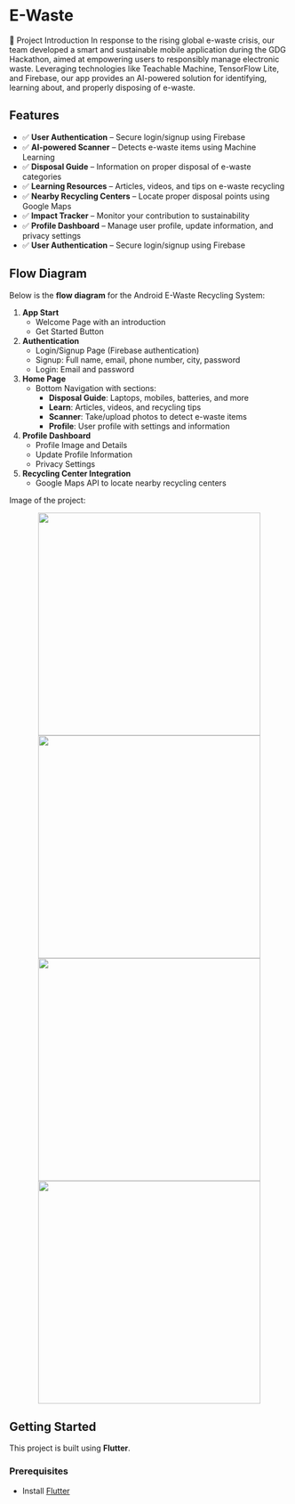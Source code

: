 # E-Waste 

📱 Project Introduction
In response to the rising global e-waste crisis, our team developed a smart and sustainable mobile application during the GDG Hackathon, aimed at empowering users to responsibly manage electronic waste. Leveraging technologies like Teachable Machine, TensorFlow Lite, and Firebase, our app provides an AI-powered solution for identifying, learning about, and properly disposing of e-waste.

## Features
- ✅ **User Authentication** – Secure login/signup using Firebase
- ✅ **AI-powered Scanner** – Detects e-waste items using Machine Learning
- ✅ **Disposal Guide** – Information on proper disposal of e-waste categories
- ✅ **Learning Resources** – Articles, videos, and tips on e-waste recycling
- ✅ **Nearby Recycling Centers** – Locate proper disposal points using Google Maps
- ✅ **Impact Tracker** – Monitor your contribution to sustainability
- ✅ **Profile Dashboard** – Manage user profile, update information, and privacy settings
- ✅ **User Authentication** – Secure login/signup using Firebase

## Flow Diagram
Below is the **flow diagram** for the Android E-Waste Recycling System:

1. **App Start**
   - Welcome Page with an introduction
   - Get Started Button
2. **Authentication**
   - Login/Signup Page (Firebase authentication)
   - Signup: Full name, email, phone number, city, password
   - Login: Email and password
3. **Home Page**
   - Bottom Navigation with sections:
     - **Disposal Guide**: Laptops, mobiles, batteries, and more
     - **Learn**: Articles, videos, and recycling tips
     - **Scanner**: Take/upload photos to detect e-waste items
     - **Profile**: User profile with settings and information
4. **Profile Dashboard**
   - Profile Image and Details
   - Update Profile Information
   - Privacy Settings
5. **Recycling Center Integration**
   - Google Maps API to locate nearby recycling centers
  
Image of the project:

<p align="center">
  <img src="https://raw.githubusercontent.com/siddhesh-wagh/e-waste/main/readme-images/Ewaste%20Snapshots-1.png" width="400"/>
  <img src="https://raw.githubusercontent.com/siddhesh-wagh/e-waste/main/readme-images/Ewaste%20Snapshots-2.png" width="400"/>
  <img src="https://raw.githubusercontent.com/siddhesh-wagh/e-waste/main/readme-images/Ewaste%20Snapshots-3.png" width="400"/>
  <img src="https://raw.githubusercontent.com/siddhesh-wagh/e-waste/main/readme-images/Ewaste%20Snapshots-4.png" width="400"/>
   
</p>




## Getting Started
This project is built using **Flutter**.

### Prerequisites
- Install [Flutter](https://docs.flutter.dev/get-started/install)

